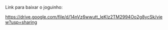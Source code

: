Link para baixar o joguinho:

https://drive.google.com/file/d/14nVz6wwutt_leKIz2TM2994Oo2g8ycSk/view?usp=sharing
 
